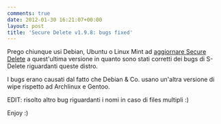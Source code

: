```yaml
---
comments: true
date: 2012-01-30 16:21:07+00:00
layout: post
title: 'Secure Delete v1.9.8: bugs fixed'
---
```


Prego chiunque usi Debian, Ubuntu o Linux Mint ad [aggiornare Secure Delete](https://github.com/downloads/polslinux/Secure-Delete/secure-delete_v1.9.8.tar.bz2) a quest'ultima versione in quanto sono stati corretti dei bugs di S-Delete riguardanti queste distro.

I bugs erano causati dal fatto che Debian & Co. usano un'altra versione di wipe rispetto ad Archlinux e Gentoo.

EDIT: risolto altro bug riguardanti i nomi in caso di files multipli :)

Enjoy :)

